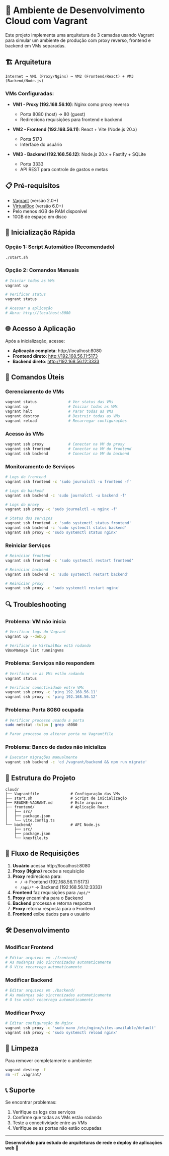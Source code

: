 # 🚀 Ambiente de Desenvolvimento Cloud com Vagrant

Este projeto implementa uma arquitetura de 3 camadas usando Vagrant para simular um ambiente de produção com proxy reverso, frontend e backend em VMs separadas.

## 🏗️ Arquitetura

```
Internet → VM1 (Proxy/Nginx) → VM2 (Frontend/React) + VM3 (Backend/Node.js)
```

### VMs Configuradas:

- **VM1 - Proxy (192.168.56.10)**: Nginx como proxy reverso
  - Porta 8080 (host) → 80 (guest)
  - Redireciona requisições para frontend e backend

- **VM2 - Frontend (192.168.56.11)**: React + Vite (Node.js 20.x)
  - Porta 5173
  - Interface do usuário

- **VM3 - Backend (192.168.56.12)**: Node.js 20.x + Fastify + SQLite
  - Porta 3333
  - API REST para controle de gastos e metas

## 📋 Pré-requisitos

- [Vagrant](https://www.vagrantup.com/downloads) (versão 2.0+)
- [VirtualBox](https://www.virtualbox.org/wiki/Downloads) (versão 6.0+)
- Pelo menos 4GB de RAM disponível
- 10GB de espaço em disco

## 🚀 Inicialização Rápida

### Opção 1: Script Automático (Recomendado)
```bash
./start.sh
```

### Opção 2: Comandos Manuais
```bash
# Iniciar todas as VMs
vagrant up

# Verificar status
vagrant status

# Acessar a aplicação
# Abra: http://localhost:8080
```

## 🌐 Acesso à Aplicação

Após a inicialização, acesse:
- **Aplicação completa**: http://localhost:8080
- **Frontend direto**: http://192.168.56.11:5173
- **Backend direto**: http://192.168.56.12:3333

## 🔧 Comandos Úteis

### Gerenciamento de VMs
```bash
vagrant status              # Ver status das VMs
vagrant up                  # Iniciar todas as VMs
vagrant halt                # Parar todas as VMs
vagrant destroy             # Destruir todas as VMs
vagrant reload              # Recarregar configurações
```

### Acesso às VMs
```bash
vagrant ssh proxy           # Conectar na VM do proxy
vagrant ssh frontend        # Conectar na VM do frontend
vagrant ssh backend         # Conectar na VM do backend
```

### Monitoramento de Serviços
```bash
# Logs do frontend
vagrant ssh frontend -c 'sudo journalctl -u frontend -f'

# Logs do backend
vagrant ssh backend -c 'sudo journalctl -u backend -f'

# Logs do proxy
vagrant ssh proxy -c 'sudo journalctl -u nginx -f'

# Status dos serviços
vagrant ssh frontend -c 'sudo systemctl status frontend'
vagrant ssh backend -c 'sudo systemctl status backend'
vagrant ssh proxy -c 'sudo systemctl status nginx'
```

### Reiniciar Serviços
```bash
# Reiniciar frontend
vagrant ssh frontend -c 'sudo systemctl restart frontend'

# Reiniciar backend
vagrant ssh backend -c 'sudo systemctl restart backend'

# Reiniciar proxy
vagrant ssh proxy -c 'sudo systemctl restart nginx'
```

## 🔍 Troubleshooting

### Problema: VM não inicia
```bash
# Verificar logs do Vagrant
vagrant up --debug

# Verificar se VirtualBox está rodando
VBoxManage list runningvms
```

### Problema: Serviços não respondem
```bash
# Verificar se as VMs estão rodando
vagrant status

# Verificar conectividade entre VMs
vagrant ssh proxy -c 'ping 192.168.56.11'
vagrant ssh proxy -c 'ping 192.168.56.12'
```

### Problema: Porta 8080 ocupada
```bash
# Verificar processo usando a porta
sudo netstat -tulpn | grep :8080

# Parar processo ou alterar porta no Vagrantfile
```

### Problema: Banco de dados não inicializa
```bash
# Executar migrações manualmente
vagrant ssh backend -c 'cd /vagrant/backend && npm run migrate'
```

## 📁 Estrutura do Projeto

```
cloud/
├── Vagrantfile              # Configuração das VMs
├── start.sh                 # Script de inicialização
├── README-VAGRANT.md        # Este arquivo
├── frontend/                # Aplicação React
│   ├── src/
│   ├── package.json
│   └── vite.config.ts
└── backend/                 # API Node.js
    ├── src/
    ├── package.json
    └── knexfile.ts
```

## 🔄 Fluxo de Requisições

1. **Usuário** acessa http://localhost:8080
2. **Proxy (Nginx)** recebe a requisição
3. **Proxy** redireciona para:
   - `/` → Frontend (192.168.56.11:5173)
   - `/api/*` → Backend (192.168.56.12:3333)
4. **Frontend** faz requisições para `/api/*`
5. **Proxy** encaminha para o Backend
6. **Backend** processa e retorna resposta
7. **Proxy** retorna resposta para o Frontend
8. **Frontend** exibe dados para o usuário

## 🛠️ Desenvolvimento

### Modificar Frontend
```bash
# Editar arquivos em ./frontend/
# As mudanças são sincronizadas automaticamente
# O Vite recarrega automaticamente
```

### Modificar Backend
```bash
# Editar arquivos em ./backend/
# As mudanças são sincronizadas automaticamente
# O tsx watch recarrega automaticamente
```

### Modificar Proxy
```bash
# Editar configuração do Nginx
vagrant ssh proxy -c 'sudo nano /etc/nginx/sites-available/default'
vagrant ssh proxy -c 'sudo systemctl reload nginx'
```

## 🧹 Limpeza

Para remover completamente o ambiente:
```bash
vagrant destroy -f
rm -rf .vagrant/
```

## 📞 Suporte

Se encontrar problemas:
1. Verifique os logs dos serviços
2. Confirme que todas as VMs estão rodando
3. Teste a conectividade entre as VMs
4. Verifique se as portas não estão ocupadas

---

**Desenvolvido para estudo de arquiteturas de rede e deploy de aplicações web** 🤖
